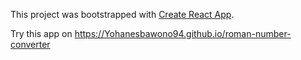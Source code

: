 This project was bootstrapped with [Create React App](https://github.com/facebookincubator/create-react-app).

Try this app on https://Yohanesbawono94.github.io/roman-number-converter
